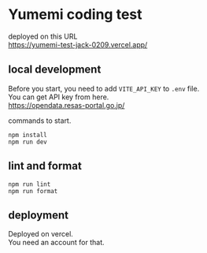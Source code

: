 # Yumemi coding test

deployed on this URL  
https://yumemi-test-jack-0209.vercel.app/

## local development

Before you start, you need to add `VITE_API_KEY` to `.env` file.  
You can get API key from here.  
https://opendata.resas-portal.go.jp/

commands to start.

```
npm install
npm run dev
```

## lint and format

```
npm run lint
npm run format
```

## deployment

Deployed on vercel.  
You need an account for that.
